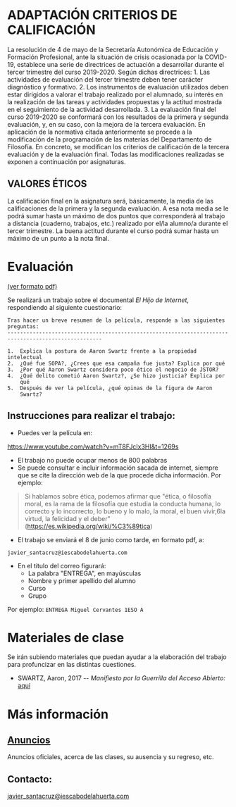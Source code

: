 
# ADAPTACIÓN CRITERIOS DE CALIFICACIÓN

La resolución de 4 de mayo de la Secretaría Autonómica de Educación y Formación Profesional, ante la situación de crisis ocasionada por la COVID-19, establece una serie de directrices de actuación a desarrollar durante el tercer trimestre del curso 2019-2020. Según dichas directrices:
    1. Las actividades de evaluación del tercer trimestre deben tener carácter diagnóstico y formativo. 
    2. Los instrumentos de evaluación utilizados deben estar dirigidos a valorar el trabajo realizado por el alumnado, su interés en la realización de las tareas y actividades propuestas y la actitud mostrada en el seguimiento de la actividad desarrollada. 
    3. La evaluación final del curso 2019-2020 se conformará con los resultados de la primera y segunda evaluación, y, en su caso, con la mejora de la tercera evaluación.
En aplicación de la normativa citada anteriormente se procede a la modificación de la programación de las materias del Departamento de Filosofía. En concreto, se modifican los criterios de calificación de la tercera evaluación y de la evaluación final. Todas las modificaciones realizadas se exponen a continuación por asignaturas.

VALORES ÉTICOS 
---------------

La calificación final en la asignatura será, básicamente, la media de las calificaciones de la primera y la segunda evaluación. A esa nota media se le podrá sumar hasta un máximo de dos puntos que corresponderá al trabajo a distancia (cuaderno, trabajos, etc.) realizado por el/la alumno/a durante el tercer trimestre.
La buena actitud durante el curso podrá sumar hasta un máximo de un punto a la nota final.

# Evaluación 

[(ver formato pdf)](https://github.com/javieriesch/2ESO/blob/master/cuestionario.pdf)

Se realizará un trabajo sobre el documental *El Hijo de Internet*, respondiendo al siguiente cuestionario:

```
Tras hacer un breve resumen de la película, responde a las siguientes preguntas:
----------------------------------------------------------------------------------------------------

1.  Explica la postura de Aaron Swartz frente a la propiedad intelectual
2.  ¿Qué fue SOPA?, ¿Crees que esa campaña fue justa? Explica por qué
3.  ¿Por qué Aaron Swartz considera poco ético el negocio de JSTOR?
4.  ¿Qué delito cometió Aaron Swartz?, ¿Se hizo justicia? Explica por
    qué
5.  Después de ver la película, ¿qué opinas de la figura de Aaron
    Swartz?
```


## Instrucciones para realizar el trabajo:


-   Puedes ver la película en:

<https://www.youtube.com/watch?v=mT8FJcIx3HI&t=1269s>

-   El trabajo no puede ocupar menos de 800 palabras
-   Se puede consultar e incluir información sacada de internet, siempre
    que se cite la dirección web de la que procede dicha información.
    Por ejemplo:

> Si hablamos sobre ética, podemos afirmar que \"ética, o filosofía
> moral, es la rama de la filosofía que estudia la conducta humana,​ lo
> correcto y lo incorrecto,​ lo bueno y lo malo,​ la moral,​ el buen
> vivir,6​ la virtud, la felicidad y el deber\"
> (<https://es.wikipedia.org/wiki/%C3%89tica>)

- El trabajo se enviará el 8 de junio como tarde, en formato pdf, a:

`javier_santacruz@iescabodelahuerta.com`

-   En el título del correo figurará:
    -   La palabra \"ENTREGA\", en mayúsculas
    -   Nombre y primer apellido del alumno
    -   Curso
    -   Grupo

Por ejemplo: `ENTREGA Miguel Cervantes 1ESO A`

# Materiales de clase

Se irán subiendo materiales que puedan ayudar a la elaboración del trabajo para profuncizar en las distintas cuestiones.

- SWARTZ, Aaron, 2017 -- *Manifiesto por la Guerrilla del Acceso Abierto:* [aquí](https://ia601903.us.archive.org/13/items/ManifiestoPorLaGuerrillaDelAccesoAbiertoCopia/Manifiesto%20por%20la%20Guerrilla%20del%20Acceso%20Abierto%20copia_text.pdf)


# Más información
## [Anuncios](https://javieriesch.github.io/)
Anuncios oficiales, acerca de las clases, su ausencia y su regreso, etc.
## Contacto: 
[javier_santacruz@iescabodelahuerta.com](mailto:javier_santacruz@iescabodelahuerta.com)
